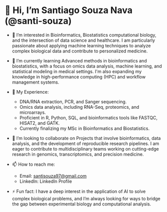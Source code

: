 # 👋 Hi, I’m Santiago Souza Nava (@santi-souza)

- 👀 I’m interested in Bioinformatics, Biostatistics computational biology, and the intersection of data science and healthcare.
  I am particularly passionate about applying machine learning techniques to analyze complex biological data and contribute to personalized medicine.

- 🌱 I’m currently learning Advanced methods in bioinformatics and biostatistics, with a focus on omics data analysis, machine learning, and statistical modeling in medical settings. 
  I'm also expanding my knowledge in high-performance computing (HPC) and workflow management systems.

- 💼 My Experience:
  - DNA/RNA extraction, PCR, and Sanger sequencing.
  - Omics data analysis, including RNA-Seq, proteomics, and microarrays.
  - Proficient in R, Python, SQL, and bioinformatics tools like FASTQC, HISAT2, and GATK.
  - Currently finalizing my MSc in Bioinformatics and Biostatistics.

- 🧬 I’m looking to collaborate on Projects that involve bioinformatics, data analysis, and the development of reproducible research pipelines. 
  I am eager to contribute to multidisciplinary teams working on cutting-edge research in genomics, transcriptomics, and precision medicine.

- 📫 How to reach me:
  - Email: santisouza97@gmail.com
  - LinkedIn: LinkedIn Profile
 
- ⚡ Fun fact: I have a deep interest in the application of AI to solve complex biological problems, and I’m always looking for ways to bridge the gap between experimental biology and computational analysis.
